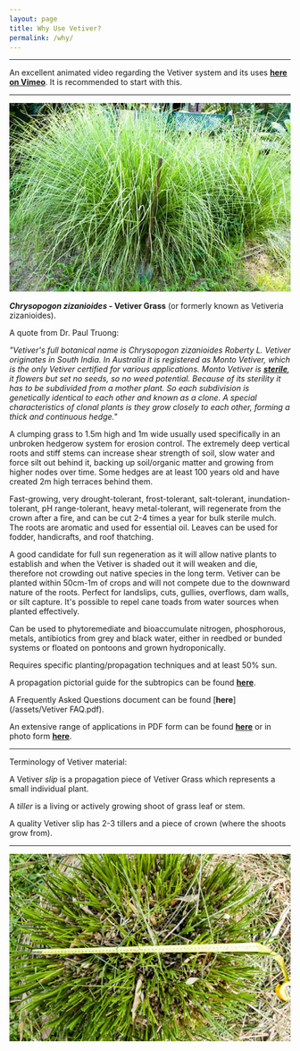 ```yaml
---
layout: page
title: Why Use Vetiver?
permalink: /why/
---
```

___

An excellent animated video regarding the Vetiver system and its uses [**here on Vimeo**](https://vimeo.com/283084349/893e726b2a). It is recommended to start with this.

___

[![alt text](/assets/img/thumbs/why.jpg "A vigorous clump of Vetiver with post hole shovel for scale")](/assets/img/why.jpg)

***Chrysopogon zizanioides* - Vetiver Grass** (or formerly known as Vetiveria zizanioides).

A quote from Dr. Paul Truong:

*"Vetiver's full botanical name is Chrysopogon zizanioides Roberty L. Vetiver originates in South India. In Australia it is registered as Monto Vetiver, which is the only Vetiver certified for various applications. Monto Vetiver is [**sterile**](http://www.vetiver.org/AUS_weediness.pdf), it flowers but set no seeds, so no weed potential. Because of its sterility it has to be subdivided from a mother plant. So each subdivision is genetically identical to each other and known as a clone. A special characteristics of clonal plants is they grow closely to each other, forming a thick and continuous hedge."*

A clumping grass to 1.5m high and 1m wide usually used specifically in an unbroken hedgerow system for erosion control. The extremely deep vertical roots and stiff stems can increase shear strength of soil, slow water and force silt out behind it, backing up soil/organic matter and growing from higher nodes over time. Some hedges are at least 100 years old and have created 2m high terraces behind them.

Fast-growing, very drought-tolerant, frost-tolerant, salt-tolerant, inundation-tolerant, pH range-tolerant, heavy metal-tolerant, will regenerate from the crown after a fire, and can be cut 2-4 times a year for bulk sterile mulch. The roots are aromatic and used for essential oil. Leaves can be used for fodder, handicrafts, and roof thatching.

A good candidate for full sun regeneration as it will allow native plants to establish and when the Vetiver is shaded out it will weaken and die, therefore not crowding out native species in the long term. Vetiver can be planted within 50cm-1m of crops and will not compete due to the downward nature of the roots. Perfect for landslips, cuts, gullies, overflows, dam walls, or silt capture. It's possible to repel cane toads from water sources when planted effectively.

Can be used to phytoremediate and bioaccumulate nitrogen, phosphorous, metals, antibiotics from grey and black water, either in reedbed or bunded systems or floated on pontoons and grown hydroponically.

Requires specific planting/propagation techniques and at least 50% sun.

A propagation pictorial guide for the subtropics can be found [**here**](/prop/).

A Frequently Asked Questions document can be found [**here**](/assets/Vetiver FAQ.pdf).

An extensive range of applications in PDF form can be found [**here**](http://www.vetiver.org/TVN_VS_GAL_HR%20/index.htm) or in photo form [**here**](https://picasaweb.google.com/112053823950476566695).

___

Terminology of Vetiver material:

A Vetiver *slip* is a propagation piece of Vetiver Grass which represents a small individual plant.

A *tiller* is a living or actively growing shoot of grass leaf or stem.

A quality Vetiver slip has 2-3 tillers and a piece of crown (where the shoots grow from).

___

[![alt text](/assets/img/thumbs/why2.jpg "A vigorous clump of Vetiver cut and measured")](/assets/img/why2.jpg)
